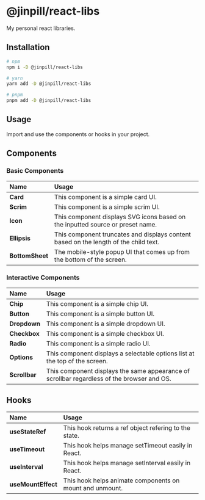 # @jinpill/react-libs

My personal react libraries.

## Installation

```bash
# npm
npm i -D @jinpill/react-libs

# yarn
yarn add -D @jinpill/react-libs

# pnpm
pnpm add -D @jinpill/react-libs
```

## Usage

Import and use the components or hooks in your project.

## Components

### Basic Components

| Name            | Usage                                                                                |
| :-------------- | :----------------------------------------------------------------------------------- |
| **Card**        | This component is a simple card UI.                                                  |
| **Scrim**       | This component is a simple scrim UI.                                                 |
| **Icon**        | This component displays SVG icons based on the inputted source or preset name.       |
| **Ellipsis**    | This component truncates and displays content based on the length of the child text. |
| **BottomSheet** | The mobile-style popup UI that comes up from the bottom of the screen.               |

### Interactive Components

| Name          | Usage                                                                                      |
| :------------ | :----------------------------------------------------------------------------------------- |
| **Chip**      | This component is a simple chip UI.                                                        |
| **Button**    | This component is a simple button UI.                                                      |
| **Dropdown**  | This component is a simple dropdown UI.                                                    |
| **Checkbox**  | This component is a simple checkbox UI.                                                    |
| **Radio**     | This component is a simple radio UI.                                                       |
| **Options**   | This component displays a selectable options list at the top of the screen.                |
| **Scrollbar** | This component displays the same appearance of scrollbar regardless of the browser and OS. |

## Hooks

| Name               | Usage                                                    |
| :----------------- | :------------------------------------------------------- |
| **useStateRef**    | This hook returns a ref object refering to the state.    |
| **useTimeout**     | This hook helps manage setTimeout easily in React.       |
| **useInterval**    | This hook helps manage setInterval easily in React.      |
| **useMountEffect** | This hook helps animate components on mount and unmount. |
